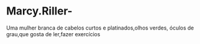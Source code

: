 # Marcy.Riller-
Uma mulher branca de cabelos curtos e platinados,olhos verdes, óculos de grau,que gosta de ler,fazer exercícios 
